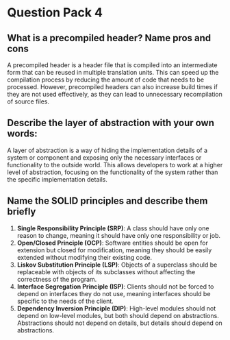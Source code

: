 # Question Pack 4
## What is a precompiled header? Name pros and cons
A precompiled header is a header file that is compiled into an intermediate form that can be reused in multiple translation units. This can speed up the compilation process by reducing the amount of code that needs to be processed. However, precompiled headers can also increase build times if they are not used effectively, as they can lead to unnecessary recompilation of source files.

## Describe the layer of abstraction with your own words:
A layer of abstraction is a way of hiding the implementation details of a system or component and exposing only the necessary interfaces or functionality to the outside world. This allows developers to work at a higher level of abstraction, focusing on the functionality of the system rather than the specific implementation details.

## Name the SOLID principles and describe them briefly
1. **Single Responsibility Principle (SRP)**: A class should have only one reason to change, meaning it should have only one responsibility or job.
2. **Open/Closed Principle (OCP)**: Software entities should be open for extension but closed for modification, meaning they should be easily extended without modifying their existing code.
3. **Liskov Substitution Principle (LSP)**: Objects of a superclass should be replaceable with objects of its subclasses without affecting the correctness of the program.
4. **Interface Segregation Principle (ISP)**: Clients should not be forced to depend on interfaces they do not use, meaning interfaces should be specific to the needs of the client.
5. **Dependency Inversion Principle (DIP)**: High-level modules should not depend on low-level modules, but both should depend on abstractions. Abstractions should not depend on details, but details should depend on abstractions.